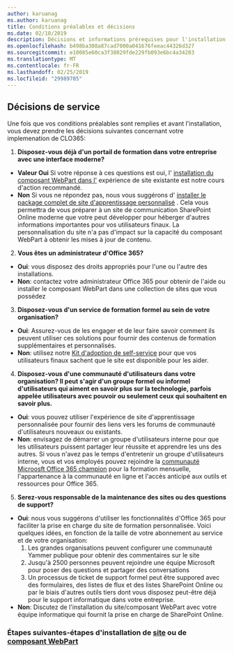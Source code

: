 ```yaml
---
author: karuanag
ms.author: karuanag
title: Conditions préalables et décisions
ms.date: 02/10/2019
description: Décisions et informations prérequises pour l'installation et la configuration de l'apprentissage personnalisé
ms.openlocfilehash: b498ba308a87cad7000a041676feeac44326d327
ms.sourcegitcommit: e10085e60ca3f38029fde229fb093e6bc4a34203
ms.translationtype: MT
ms.contentlocale: fr-FR
ms.lasthandoff: 02/25/2019
ms.locfileid: "29989705"
---
```

## <a name="service-decisions"></a>Décisions de service

Une fois que vos conditions préalables sont remplies et avant l'installation, vous devez prendre les décisions suivantes concernant votre implemenation de CLO365:

1. **Disposez-vous déjà d'un portail de formation dans votre entreprise avec une interface moderne?**

- **Valeur Oui** Si votre réponse à ces questions est oui, l' [installation du composant WebPart dans l'](installwebpart.md) expérience de site existante est notre cours d'action recommandé.
- **Non** Si vous ne répondez pas, nous vous suggérons d' [installer le package complet de site d'apprentissage personnalisé](installsitepackage.md) .  Cela vous permettra de vous préparer à un site de communication SharePoint Online moderne que votre peut développer pour héberger d'autres informations importantes pour vos utilisateurs finaux.  La personnalisation du site n'a pas d'impact sur la capacité du composant WebPart à obtenir les mises à jour de contenu. 

2. **Vous êtes un administrateur d'Office 365?**

- **Oui**: vous disposez des droits appropriés pour l'une ou l'autre des installations.
- **Non**: contactez votre administrateur Office 365 pour obtenir de l'aide ou installer le composant WebPart dans une collection de sites que vous possédez

3. **Disposez-vous d'un service de formation formel au sein de votre organisation?**

- **Oui**: Assurez-vous de les engager et de leur faire savoir comment ils peuvent utiliser ces solutions pour fournir des contenus de formation supplémentaires et personnalisés.
- **Non**: utilisez notre [Kit d'adoption de self-service](driveadoption.md) pour que vos utilisateurs finaux sachent que le site est disponible pour les aider.

4. **Disposez-vous d'une communauté d'utilisateurs dans votre organisation?  Il peut s'agir d'un groupe formel ou informel d'utilisateurs qui aiment en savoir plus sur la technologie, parfois appelée utilisateurs avec pouvoir ou seulement ceux qui souhaitent en savoir plus.**

- **Oui**: vous pouvez utiliser l'expérience de site d'apprentissage personnalisée pour fournir des liens vers les forums de communauté d'utilisateurs nouveaux ou existants.
- **Non**: envisagez de démarrer un groupe d'utilisateurs interne pour que les utilisateurs puissent partager leur réussite et apprendre les uns des autres.  Si vous n'avez pas le temps d'entretenir un groupe d'utilisateurs interne, vous et vos employés pouvez rejoindre la [communauté Microosft Office 365 champion](https://aka.ms/O365Champions) pour la formation mensuelle, l'appartenance à la communauté en ligne et l'accès anticipé aux outils et ressources pour Office 365.

5.  **Serez-vous responsable de la maintenance des sites ou des questions de support?**

- **Oui**: nous vous suggérons d'utiliser les fonctionnalités d'Office 365 pour faciliter la prise en charge du site de formation personnalisée.  Voici quelques idées, en fonction de la taille de votre abonnement au service et de votre organisation:
    1. Les grandes organisations peuvent configurer une communauté Yammer publique pour obtenir des commentaires sur le site
    2. Jusqu'à 2500 personnes peuvent rejoindre une équipe Microsoft pour poser des questions et partager des conversations
    3. Un processus de ticket de support formel peut être suppored avec des formulaires, des listes de flux et des listes SharePoint Online ou par le biais d'autres outils tiers dont vous disposez peut-être déjà pour le support informatique dans votre entreprise. 
- **Non**: Discutez de l'installation du site/composant WebPart avec votre équipe informatique qui fournit la prise en charge de SharePoint Online.  

### <a name="next-steps---site-provisioninginstallsitepackagemd-or-webpartinstallwebpartmd-installation-steps"></a>Étapes suivantes-étapes d'installation de [site](installsitepackage.md) ou de [composant WebPart](installwebpart.md)
